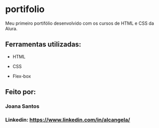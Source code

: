 # portifolio
Meu primeiro portifólio desenvolvido com os cursos de HTML e CSS da Alura.
## Ferramentas utilizadas:

* HTML

* CSS

* Flex-box

## Feito por:

### Joana Santos

### Linkedin: https://www.linkedin.com/in/alcangela/
